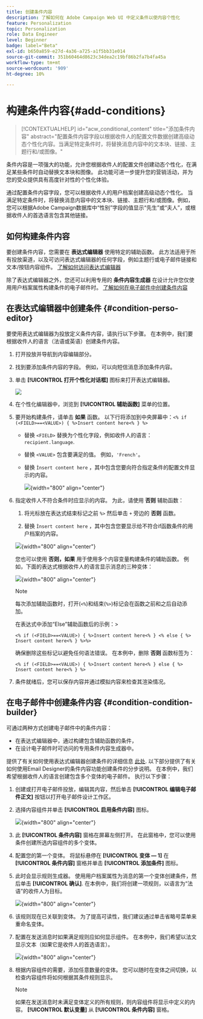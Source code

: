 ```yaml
---
title: 创建条件内容
description: 了解如何在 Adobe Campaign Web UI 中定义条件以使内容个性化
feature: Personalization
topic: Personalization
role: Data Engineer
level: Beginner
badge: label="Beta"
exl-id: b650a859-e27d-4a36-a725-a1f5bb31e014
source-git-commit: 351b60464d8623c34dea2c19bf86b2fa7b4fa45a
workflow-type: tm+mt
source-wordcount: '909'
ht-degree: 10%

---
```


# 构建条件内容{#add-conditions}

>[!CONTEXTUALHELP]
>id="acw_conditional_content"
>title="添加条件内容"
>abstract="配置条件内容字段以根据收件人的配置文件数据创建高级动态个性化内容。当满足特定条件时，将替换消息内容中的文本块、链接、主题行和/或图像。"

条件内容是一项强大的功能，允许您根据收件人的配置文件创建动态个性化，在满足某些条件时自动替换文本块和图像。 此功能可进一步提升您的营销活动，并为您的受众提供具有高度针对性的个性化体验。

通过配置条件内容字段，您可以根据收件人的用户档案创建高级动态个性化。 当满足特定条件时，将替换消息内容中的文本块、链接、主题行和/或图像。例如，您可以根据Adobe Campaign数据库中“性别”字段的值显示“先生”或“夫人”，或根据收件人的首选语言包含其他链接。

## 如何构建条件内容

要创建条件内容，您需要在 **表达式编辑器** 使用特定的辅助函数。 此方法适用于所有投放渠道，以及可访问表达式编辑器的任何字段，例如主题行或电子邮件链接和文本/按钮内容组件。 [了解如何访问表达式编辑器](gs-personalization.md/#access)

除了表达式编辑器之外，您还可以利用专用的 **条件内容生成器** 在设计允许您仅使用用户档案属性构建条件的电子邮件时。 [了解如何在电子邮件中创建条件内容](#condition-condition-builder)

## 在表达式编辑器中创建条件 {#condition-perso-editor}

要使用表达式编辑器为投放定义条件内容，请执行以下步骤。 在本例中，我们要根据收件人的语言（法语或英语）创建条件内容。

1. 打开投放并导航到内容编辑部分。

1. 找到要添加条件内容的字段。 例如，可以向短信消息添加条件内容。

1. 单击 **[!UICONTROL 打开个性化对话框]** 图标来打开表达式编辑器。

   ![](assets/open-perso-editor-sms.png)

1. 在个性化编辑器中，浏览到 **[!UICONTROL 辅助函数]** 菜单的位置。

1. 要开始构建条件，请单击 **如果** 函数。 以下行将添加到中央屏幕中：`<% if (<FIELD>==<VALUE>) { %>Insert content here<% } %>`

   * 替换 `<FIELD>` 替换为个性化字段，例如收件人的语言： `recipient.language`.
   * 替换 `<VALUE>` 包含要满足的值。 例如，`'French'`。
   * 替换 `Ìnsert content here` ，其中包含您要向符合指定条件的配置文件显示的内容。

     ![](assets/condition-sample1.png){width="800" align="center"}

1. 指定收件人不符合条件时应显示的内容。 为此，请使用 **否则** 辅助函数：

   1. 将光标放在表达式结束标记之前 `%>` 然后单击 `+` 旁边的 **否则** 函数。

   1. 替换 `Ìnsert content here` ，其中包含您要显示给不符合if函数条件的用户档案的内容。

   ![](assets/condition-sample2.png){width="800" align="center"}

   您也可以使用 **否则，如果** 用于使用多个内容变量构建条件的辅助函数。 例如，下面的表达式根据收件人的语言显示消息的三种变体：

   ![](assets/condition-sample3.png){width="800" align="center"}

   >[!NOTE]
   >
   >每次添加辅助函数时，打开(`<%`)和结束(`%>`)标记会在函数之前和之后自动添加。
   >
   >在表达式中添加“Else”辅助函数后的示例：>
   >
   >`<% if (<FIELD>==<VALUE>) { %>Insert content here<% } <% else { %> Insert content here<% } %>%>`
   >
   >确保删除这些标记以避免任何语法错误。 在本例中，删除 **否则** 函数标签为：
   >
   >`<% if (<FIELD>==<VALUE>) { %>Insert content here<% } else { %> Insert content here<% } %>`

1. 条件就绪后，您可以保存内容并通过模拟内容来检查其渲染情况。

## 在电子邮件中创建条件内容 {#condition-condition-builder}

可通过两种方式创建电子邮件中的条件内容：
* 在表达式编辑器中，通过构建包含辅助函数的条件，
* 在设计电子邮件时可访问的专用条件内容生成器中。

提供了有关如何使用表达式编辑器创建条件的详细信息 [此处](#condition-perso-editor). 以下部分提供了有关如何使用Email Designer的条件内容功能创建条件的分步说明。 在本例中，我们希望根据收件人的语言创建包含多个变体的电子邮件。 执行以下步骤：

1. 创建或打开电子邮件投放，编辑其内容，然后单击 **[!UICONTROL 编辑电子邮件正文]** 按钮以打开电子邮件设计工作区。

1. 选择内容组件并单击 **[!UICONTROL 启用条件内容]** 图标。

   ![](assets/condition-email-enable.png){width="800" align="center"}

1. 此 **[!UICONTROL 条件内容]** 窗格在屏幕左侧打开。 在此窗格中，您可以使用条件创建所选内容组件的多个变体。

1. 配置您的第一个变体。 将鼠标悬停在 **[!UICONTROL 变体 — 1]** 在 **[!UICONTROL 条件内容]** 窗格并单击 **[!UICONTROL 添加条件]** 图标。

1. 此时会显示规则生成器。 使用用户档案属性为消息的第一个变体创建条件，然后单击 **[!UICONTROL 确认]**. 在本例中，我们将创建一项规则，以语言为“法语”的收件人为目标。

   ![](assets/condition-email-rule.png){width="800" align="center"}

1. 该规则现在已关联到变体。 为了提高可读性，我们建议通过单击省略号菜单来重命名变体。

1. 配置在发送消息时如果满足规则应如何显示组件。 在本例中，我们希望以法文显示文本（如果它是收件人的首选语言）。

   ![](assets/condition-email-variant1.png){width="800" align="center"}

1. 根据内容组件的需要，添加任意数量的变体。 您可以随时在变体之间切换，以检查内容组件将如何根据其条件规则显示。

   >[!NOTE]
   >如果在发送消息时未满足变体定义的所有规则，则内容组件将显示中定义的内容。 **[!UICONTROL 默认变量]** 从 **[!UICONTROL 条件内容]** 窗格。
